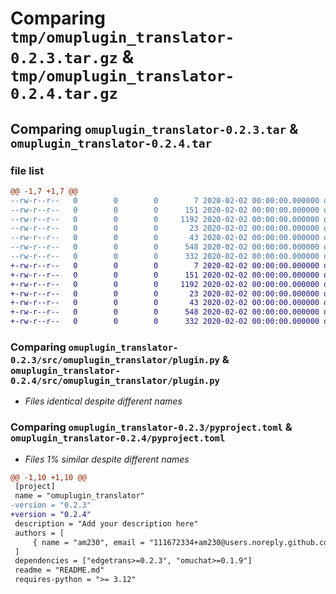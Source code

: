 # Comparing `tmp/omuplugin_translator-0.2.3.tar.gz` & `tmp/omuplugin_translator-0.2.4.tar.gz`

## Comparing `omuplugin_translator-0.2.3.tar` & `omuplugin_translator-0.2.4.tar`

### file list

```diff
@@ -1,7 +1,7 @@
--rw-r--r--   0        0        0        7 2020-02-02 00:00:00.000000 omuplugin_translator-0.2.3/.python-version
--rw-r--r--   0        0        0      151 2020-02-02 00:00:00.000000 omuplugin_translator-0.2.3/src/omuplugin_translator/__init__.py
--rw-r--r--   0        0        0     1192 2020-02-02 00:00:00.000000 omuplugin_translator-0.2.3/src/omuplugin_translator/plugin.py
--rw-r--r--   0        0        0       23 2020-02-02 00:00:00.000000 omuplugin_translator-0.2.3/.gitignore
--rw-r--r--   0        0        0       43 2020-02-02 00:00:00.000000 omuplugin_translator-0.2.3/README.md
--rw-r--r--   0        0        0      548 2020-02-02 00:00:00.000000 omuplugin_translator-0.2.3/pyproject.toml
--rw-r--r--   0        0        0      332 2020-02-02 00:00:00.000000 omuplugin_translator-0.2.3/PKG-INFO
+-rw-r--r--   0        0        0        7 2020-02-02 00:00:00.000000 omuplugin_translator-0.2.4/.python-version
+-rw-r--r--   0        0        0      151 2020-02-02 00:00:00.000000 omuplugin_translator-0.2.4/src/omuplugin_translator/__init__.py
+-rw-r--r--   0        0        0     1192 2020-02-02 00:00:00.000000 omuplugin_translator-0.2.4/src/omuplugin_translator/plugin.py
+-rw-r--r--   0        0        0       23 2020-02-02 00:00:00.000000 omuplugin_translator-0.2.4/.gitignore
+-rw-r--r--   0        0        0       43 2020-02-02 00:00:00.000000 omuplugin_translator-0.2.4/README.md
+-rw-r--r--   0        0        0      548 2020-02-02 00:00:00.000000 omuplugin_translator-0.2.4/pyproject.toml
+-rw-r--r--   0        0        0      332 2020-02-02 00:00:00.000000 omuplugin_translator-0.2.4/PKG-INFO
```

### Comparing `omuplugin_translator-0.2.3/src/omuplugin_translator/plugin.py` & `omuplugin_translator-0.2.4/src/omuplugin_translator/plugin.py`

 * *Files identical despite different names*

### Comparing `omuplugin_translator-0.2.3/pyproject.toml` & `omuplugin_translator-0.2.4/pyproject.toml`

 * *Files 1% similar despite different names*

```diff
@@ -1,10 +1,10 @@
 [project]
 name = "omuplugin_translator"
-version = "0.2.3"
+version = "0.2.4"
 description = "Add your description here"
 authors = [
     { name = "am230", email = "111672334+am230@users.noreply.github.com" },
 ]
 dependencies = ["edgetrans>=0.2.3", "omuchat>=0.1.9"]
 readme = "README.md"
 requires-python = ">= 3.12"
```

